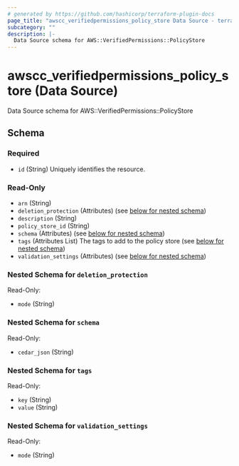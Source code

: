 ```yaml
---
# generated by https://github.com/hashicorp/terraform-plugin-docs
page_title: "awscc_verifiedpermissions_policy_store Data Source - terraform-provider-awscc"
subcategory: ""
description: |-
  Data Source schema for AWS::VerifiedPermissions::PolicyStore
---
```


# awscc_verifiedpermissions_policy_store (Data Source)

Data Source schema for AWS::VerifiedPermissions::PolicyStore



<!-- schema generated by tfplugindocs -->
## Schema

### Required

- `id` (String) Uniquely identifies the resource.

### Read-Only

- `arn` (String)
- `deletion_protection` (Attributes) (see [below for nested schema](#nestedatt--deletion_protection))
- `description` (String)
- `policy_store_id` (String)
- `schema` (Attributes) (see [below for nested schema](#nestedatt--schema))
- `tags` (Attributes List) The tags to add to the policy store (see [below for nested schema](#nestedatt--tags))
- `validation_settings` (Attributes) (see [below for nested schema](#nestedatt--validation_settings))

<a id="nestedatt--deletion_protection"></a>
### Nested Schema for `deletion_protection`

Read-Only:

- `mode` (String)


<a id="nestedatt--schema"></a>
### Nested Schema for `schema`

Read-Only:

- `cedar_json` (String)


<a id="nestedatt--tags"></a>
### Nested Schema for `tags`

Read-Only:

- `key` (String)
- `value` (String)


<a id="nestedatt--validation_settings"></a>
### Nested Schema for `validation_settings`

Read-Only:

- `mode` (String)
